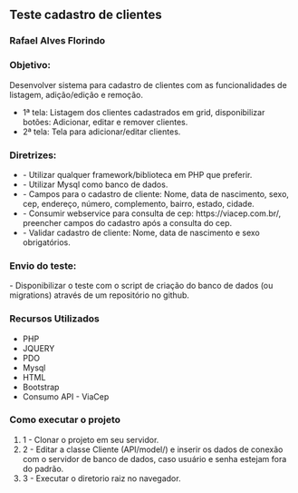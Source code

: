 
<h2>Teste cadastro de clientes</h2>
<h3>Rafael Alves Florindo</h3>
<h3>Objetivo:</h3>

<p>Desenvolver sistema para cadastro de clientes com as funcionalidades de listagem, adição/edição e remoção.              </p>
<ul>
<li>1ª tela: Listagem dos clientes cadastrados em grid, disponibilizar botões: Adicionar, editar e remover clientes.</li>

<li>2ª tela: Tela para adicionar/editar clientes.</li>
</ul>
 

<h3>Diretrizes:</h3>
<ul>
    <li> - Utilizar qualquer framework/biblioteca em PHP que preferir.</li>
    <li> - Utilizar Mysql como banco de dados.</li>
    <li> - Campos para o cadastro de cliente: Nome, data de nascimento, sexo, cep, endereço, número, complemento, bairro, estado, cidade.</li>
    <li> - Consumir webservice para consulta de cep: https://viacep.com.br/, preencher campos do cadastro após a consulta do cep.</li>
    <li>- Validar cadastro de cliente: Nome, data de nascimento e sexo obrigatórios.</li>
</ul>

<h3>Envio do teste:</h3>
    - Disponibilizar o teste com o script de criação do banco de dados (ou migrations) através de um repositório no github.

<h3>Recursos Utilizados</h3>
<ul>
    <li>PHP</li>
    <li>JQUERY</li>
    <li>PDO</li>
    <li>Mysql</li>
    <li>HTML</li>
    <li>Bootstrap</li>
    <li>Consumo API - ViaCep</li>
</ul>

<h3>Como executar o projeto</h3>
<ol>
<li>1 - Clonar o projeto em seu servidor.</li>
<li>2 - Editar a classe Cliente (API/model/) e inserir os dados de conexão com o servidor de banco de dados, caso usuário e senha estejam fora do padrão.</li>
<li>3 - Executar o diretorio raiz no navegador.</li>
</ol>
